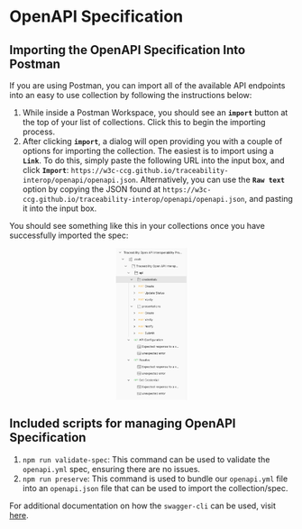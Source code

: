 # OpenAPI Specification

## Importing the OpenAPI Specification Into Postman

If you are using Postman, you can import all of the available API endpoints 
into an easy to use collection by following the instructions below:

1. While inside a Postman Workspace, you should see an **`import`** button at 
   the top of your list of collections. Click this to begin the importing process.
2. After clicking **`import`**, a dialog will open providing you with a couple 
   of options for importing the collection. The easiest is to import using a 
   **`Link`**. To do this, simply paste the following URL into the input box, 
   and click **`Import`**: 
   `https://w3c-ccg.github.io/traceability-interop/openapi/openapi.json`. 
   Alternatively, you can use the **`Raw text`** option by copying the JSON 
   found at 
   `https://w3c-ccg.github.io/traceability-interop/openapi/openapi.json`, and 
   pasting it into the input box.

You should see something like this in your collections once you have 
successfully imported the spec:

<p align="center">
  <a href="./docs/imported-collection.png">
    <img src="./docs/imported-collection.png" width="25%" height="25%" align="center">
  </a>
</p>


## Included scripts for managing OpenAPI Specification

1. `npm run validate-spec`: This command can be used to validate the 
   `openapi.yml` spec, ensuring there are no issues.
2. `npm run preserve`: This command is used to bundle our `openapi.yml` file 
   into an `openapi.json` file that can be used to import the collection/spec.

For additional documentation on how the `swagger-cli` can be used, visit 
[here](https://www.npmjs.com/package/swagger-cli).
